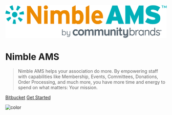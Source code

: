 ![logo](_media/cb-nimbleams-logo.png)

# Nimble AMS

> Nimble AMS helps your association do more. By empowering staff with capabilities like Membership, Events, Committees, Donations, Order Processing, and much more, you have more time and energy to spend on what matters: Your mission.

[Bitbucket](https://bitbucket.org/nimbleams/)
[Get Started](#overview)

![color](#ffffff)
